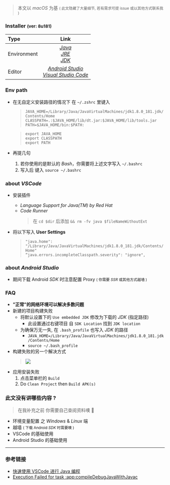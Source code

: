 > 本文以 *macOS* 为基  <small>( 此文隐藏了大量细节, 若有需求可提 issue 或以其他方式联系我 )</small> 

### Installer <small>(ver: 8u181)</small>

| Type | Link | 
| :--- | :---: | 
| Environment | [*Java*](https://www.java.com/zh_CN/download/mac_download.jsp) <br>[*JRE*](https://www.oracle.com/technetwork/java/javase/downloads/jre8-downloads-2133155.html) <br>[*JDK*](https://www.oracle.com/technetwork/java/javase/downloads/jdk8-downloads-2133151.html) |
| Editor | [*Android Studio*](https://developer.android.com/studio/#downloads) <br>[*Visual Studio Code*](https://code.visualstudio.com/#alt-downloads) | 

### Env path
- 在无自定义安装路径的情况下 在 ```~/.zshrc``` 里键入 
    > ```JAVA_HOME=/Library/Java/JavaVirtualMachines/jdk1.8.0_181.jdk/Contents/Home```<br>```CLASSPATH=.:$JAVA_HOME/lib/dt.jar:$JAVA_HOME/lib/tools.jar```<br>```PATH=$JAVA_HOME/bin:$PATH:```
    
    > ```export JAVA_HOME```<br>```export CLASSPATH```<br>```export PATH```
- 再提几句
    1. 若你使用的是默认的 *Bash*，你需要将上述文字写入 ```~/.bashrc``` 
    2. 写入后 键入 ```source ~/.bashrc``` 

### about *VSCode*
- 安装插件 
    - *Language Support for Java(TM) by Red Hat*
    - *Code Runner*
        > 在 ```cd $dir``` 后添加 ```&& rm -fv java $fileNameWithoutExt```

- 将以下写入 **User Settings**
    > ```"java.home": "/Library/Java/JavaVirtualMachines/jdk1.8.0_181.jdk/Contents/Home"```<br>```“java.errors.incompleteClasspath.severity": "ignore",```

### about *Android Studio* 
- 期间下载 Android *SDK* 时注意配置 Proxy  <small>( 你需要 *SSR* 或其他方式越墙 )</small>

### FAQ
- **”正常”的网络环境可以解决多数问题**
- 新建的项目构建失败 
    + 将默认设置下的 ```Use embedded JDK``` 修改为下载的 *JDK* (指定路径)
        - 此设置通过右键项目 自 ```SDK Location``` 找到 ```JDK location```  
    + 为确保万无一失, 在 ```.bash_profile``` 也写入 *JDK* 的路径
        - ```JAVA_HOME=/Library/Java/JavaVirtualMachines/jdk1.8.0_181.jdk/Contents/Home``` 
        - ```source ~/.bash_profile```
- 构建失败的另一个解决方式 
    > ![ ](002_android_dev_build_fail.jpg)
- 应用安装失败 
    1. 点击菜单栏的 ```Build``` 
    2. Do ```Clean Project``` then ```Build APK(s)``` 

### 此文没有讲哪些内容 ?
> 在我补充之前 你需要自己查阅资料噢 🙂

- 环境变量配置 之 *Windows* & *Linux* 端
- 越墙  <small>( 下载 Android *SDK* 时需要噢 )</small>
- VSCode 的基础使用
- Android Studio 的基础使用 

<hr> 

### 参考链接
- [快速使用 VSCode 进行 Java 编程](https://juejin.im/post/5ac193cd6fb9a028d208161c)
- [Execution Failed for task :app:compileDebugJavaWithJavac](https://stackoverflow.com/a/37896157)